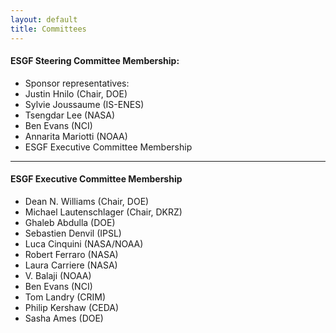 ```yaml
---
layout: default
title: Committees
---
```


#### ESGF Steering Committee Membership:

* Sponsor representatives:
* Justin Hnilo (Chair, DOE)
* Sylvie Joussaume (IS-ENES)
* Tsengdar Lee (NASA)
* Ben Evans (NCI)
* Annarita Mariotti (NOAA)
* ESGF Executive Committee Membership

---

#### ESGF Executive Committee Membership

* Dean N. Williams (Chair, DOE)
* Michael Lautenschlager (Chair, DKRZ)
* Ghaleb Abdulla (DOE)
* Sebastien Denvil (IPSL)
* Luca Cinquini (NASA/NOAA)
* Robert Ferraro (NASA)
* Laura Carriere (NASA)
* V. Balaji (NOAA)
* Ben Evans (NCI)
* Tom Landry (CRIM)
* Philip Kershaw (CEDA)
* Sasha Ames (DOE)
